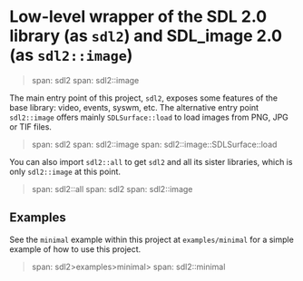 # Low-level wrapper of the SDL 2.0 library (as `sdl2`) and SDL_image 2.0 (as `sdl2::image`)

> span: sdl2
> span: sdl2::image

The main entry point of this project, `sdl2`, exposes some features of the base
library: video, events, syswm, etc. The alternative entry point `sdl2::image` offers
mainly `SDLSurface::load` to load images from PNG, JPG or TIF files.

> span: sdl2
> span: sdl2::image
> span: sdl2::image::SDLSurface::load

You can also import `sdl2::all` to get `sdl2` and all its sister libraries, which is only
`sdl2::image` at this point.

> span: sdl2::all
> span: sdl2
> span: sdl2::image

## Examples

See the `minimal` example within this project at `examples/minimal` for a simple example
of how to use this project.

> span: sdl2>examples>minimal>
> span: sdl2::minimal

